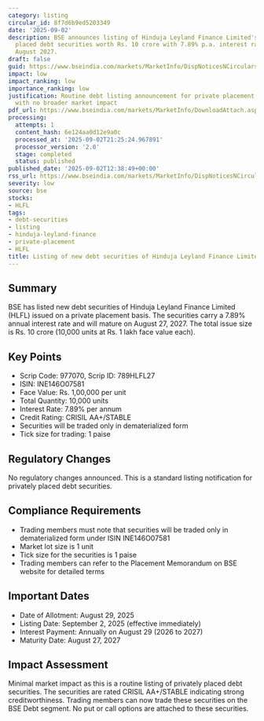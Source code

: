 ```yaml
---
category: listing
circular_id: 8f7d6b9ed5203349
date: '2025-09-02'
description: BSE announces listing of Hinduja Leyland Finance Limited's privately
  placed debt securities worth Rs. 10 crore with 7.89% p.a. interest rate, maturing
  August 2027.
draft: false
guid: https://www.bseindia.com/markets/MarketInfo/DispNoticesNCirculars.aspx?Noticeid={125A316C-FABC-4B99-ADCD-59BE72E02DA4}&noticeno=20250902-25&dt=09/02/2025&icount=25&totcount=59&flag=0
impact: low
impact_ranking: low
importance_ranking: low
justification: Routine debt listing announcement for private placement securities
  with no broader market impact
pdf_url: https://www.bseindia.com/markets/MarketInfo/DownloadAttach.aspx?id=20250902-25&attachedId=
processing:
  attempts: 1
  content_hash: 6e124aa0d12e9a0c
  processed_at: '2025-09-02T21:25:24.967891'
  processor_version: '2.0'
  stage: completed
  status: published
published_date: '2025-09-02T12:38:49+00:00'
rss_url: https://www.bseindia.com/markets/MarketInfo/DispNoticesNCirculars.aspx?Noticeid={125A316C-FABC-4B99-ADCD-59BE72E02DA4}&noticeno=20250902-25&dt=09/02/2025&icount=25&totcount=59&flag=0
severity: low
source: bse
stocks:
- HLFL
tags:
- debt-securities
- listing
- hinduja-leyland-finance
- private-placement
- HLFL
title: Listing of new debt securities of Hinduja Leyland Finance Limited
---
```


## Summary

BSE has listed new debt securities of Hinduja Leyland Finance Limited (HLFL) issued on a private placement basis. The securities carry a 7.89% annual interest rate and will mature on August 27, 2027. The total issue size is Rs. 10 crore (10,000 units at Rs. 1 lakh face value each).

## Key Points

- Scrip Code: 977070, Scrip ID: 789HLFL27
- ISIN: INE146O07581
- Face Value: Rs. 1,00,000 per unit
- Total Quantity: 10,000 units
- Interest Rate: 7.89% per annum
- Credit Rating: CRISIL AA+/STABLE
- Securities will be traded only in dematerialized form
- Tick size for trading: 1 paise

## Regulatory Changes

No regulatory changes announced. This is a standard listing notification for privately placed debt securities.

## Compliance Requirements

- Trading members must note that securities will be traded only in dematerialized form under ISIN INE146O07581
- Market lot size is 1 unit
- Tick size for the securities is 1 paise
- Trading members can refer to the Placement Memorandum on BSE website for detailed terms

## Important Dates

- Date of Allotment: August 29, 2025
- Listing Date: September 2, 2025 (effective immediately)
- Interest Payment: Annually on August 29 (2026 to 2027)
- Maturity Date: August 27, 2027

## Impact Assessment

Minimal market impact as this is a routine listing of privately placed debt securities. The securities are rated CRISIL AA+/STABLE indicating strong creditworthiness. Trading members can now trade these securities on the BSE Debt segment. No put or call options are attached to these securities.